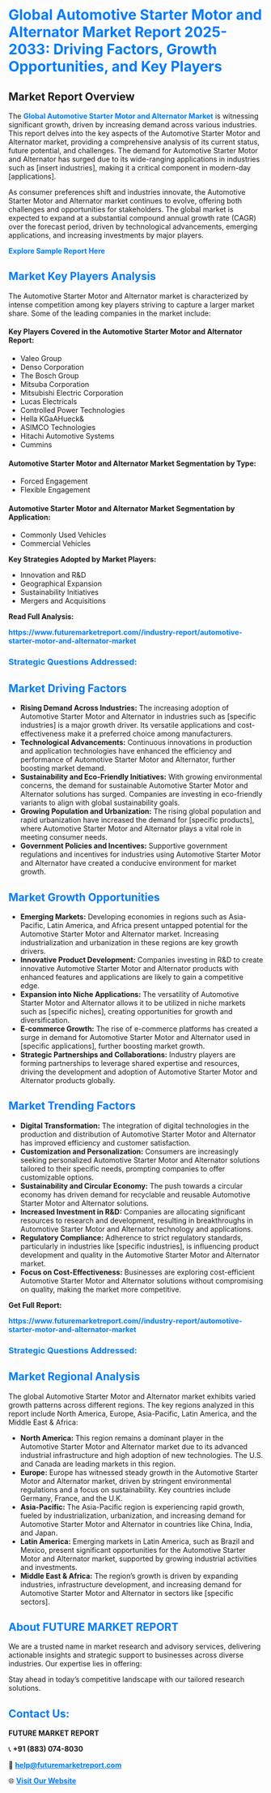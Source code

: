 <h1 style="color: #007BFF;">Global Automotive Starter Motor and Alternator Market Report 2025-2033: Driving Factors, Growth Opportunities, and Key Players</h1>

<section id="overview">
<h2>Market Report Overview</h2>
<p>The <a href="https://www.futuremarketreport.com//industry-report/automotive-starter-motor-and-alternator-market" style="color: #007BFF; text-decoration: none;"><strong>Global Automotive Starter Motor and Alternator Market</strong></a> is witnessing significant growth, driven by increasing demand across various industries. This report delves into the key aspects of the Automotive Starter Motor and Alternator market, providing a comprehensive analysis of its current status, future potential, and challenges. The demand for Automotive Starter Motor and Alternator has surged due to its wide-ranging applications in industries such as [insert industries], making it a critical component in modern-day [applications].</p>
<p>As consumer preferences shift and industries innovate, the Automotive Starter Motor and Alternator market continues to evolve, offering both challenges and opportunities for stakeholders. The global market is expected to expand at a substantial compound annual growth rate (CAGR) over the forecast period, driven by technological advancements, emerging applications, and increasing investments by major players.</p>
</section>

<section id="overview">
<p><a href="https://www.futuremarketreport.com//request-sample/reportId=60096" style="color: #007BFF; text-decoration: none;"><strong>Explore Sample Report Here</strong></a></p>
</section>

<section id="key-players">
<h2 style="color: #007BFF;">Market Key Players Analysis</h2>
<p>The Automotive Starter Motor and Alternator market is characterized by intense competition among key players striving to capture a larger market share. Some of the leading companies in the market include:</p>
<h4>Key Players Covered in the Automotive Starter Motor and Alternator Report:</h4>
<ul><li>Valeo Group</li><li>Denso Corporation</li><li>The Bosch Group</li><li>Mitsuba Corporation</li><li>Mitsubishi Electric Corporation</li><li>Lucas Electricals</li><li>Controlled Power Technologies</li><li>Hella KGaAHueck&amp;</li><li>ASIMCO Technologies</li><li>Hitachi Automotive Systems</li><li>Cummins</li></ul>
<h4>Automotive Starter Motor and Alternator Market Segmentation by Type:</h4>
<ul><li>Forced Engagement</li><li>Flexible Engagement</li></ul>

<h4>Automotive Starter Motor and Alternator Market Segmentation by Application:</h4>
<ul><li>Commonly Used Vehicles</li><li>Commercial Vehicles</li></ul>
<p><strong>Key Strategies Adopted by Market Players:</strong></p>
<ul>
<li>Innovation and R&D</li>
<li>Geographical Expansion</li>
<li>Sustainability Initiatives</li>
<li>Mergers and Acquisitions</li>
</ul>
</section>

<section>
<p><strong>Read Full Analysis: </strong></p><a href="https://www.futuremarketreport.com//industry-report/automotive-starter-motor-and-alternator-market" style="color: #007BFF; text-decoration: none;"><strong>https://www.futuremarketreport.com//industry-report/automotive-starter-motor-and-alternator-market</strong></a>
<h3 style="color: #007BFF;">Strategic Questions Addressed:</h3>
</section>

<section id="driving-factors">
<h2 style="color: #007BFF;">Market Driving Factors</h2>
<ul>
<li><strong>Rising Demand Across Industries:</strong> The increasing adoption of Automotive Starter Motor and Alternator in industries such as [specific industries] is a major growth driver. Its versatile applications and cost-effectiveness make it a preferred choice among manufacturers.</li>
<li><strong>Technological Advancements:</strong> Continuous innovations in production and application technologies have enhanced the efficiency and performance of Automotive Starter Motor and Alternator, further boosting market demand.</li>
<li><strong>Sustainability and Eco-Friendly Initiatives:</strong> With growing environmental concerns, the demand for sustainable Automotive Starter Motor and Alternator solutions has surged. Companies are investing in eco-friendly variants to align with global sustainability goals.</li>
<li><strong>Growing Population and Urbanization:</strong> The rising global population and rapid urbanization have increased the demand for [specific products], where Automotive Starter Motor and Alternator plays a vital role in meeting consumer needs.</li>
<li><strong>Government Policies and Incentives:</strong> Supportive government regulations and incentives for industries using Automotive Starter Motor and Alternator have created a conducive environment for market growth.</li>
</ul>
</section>

<section id="growth-opportunities">
<h2 style="color: #007BFF;">Market Growth Opportunities</h2>
<ul>
<li><strong>Emerging Markets:</strong> Developing economies in regions such as Asia-Pacific, Latin America, and Africa present untapped potential for the Automotive Starter Motor and Alternator market. Increasing industrialization and urbanization in these regions are key growth drivers.</li>
<li><strong>Innovative Product Development:</strong> Companies investing in R&D to create innovative Automotive Starter Motor and Alternator products with enhanced features and applications are likely to gain a competitive edge.</li>
<li><strong>Expansion into Niche Applications:</strong> The versatility of Automotive Starter Motor and Alternator allows it to be utilized in niche markets such as [specific niches], creating opportunities for growth and diversification.</li>
<li><strong>E-commerce Growth:</strong> The rise of e-commerce platforms has created a surge in demand for Automotive Starter Motor and Alternator used in [specific applications], further boosting market growth.</li>
<li><strong>Strategic Partnerships and Collaborations:</strong> Industry players are forming partnerships to leverage shared expertise and resources, driving the development and adoption of Automotive Starter Motor and Alternator products globally.</li>
</ul>
</section>

<section id="trending-factors">
<h2 style="color: #007BFF;">Market Trending Factors</h2>
<ul>
<li><strong>Digital Transformation:</strong> The integration of digital technologies in the production and distribution of Automotive Starter Motor and Alternator has improved efficiency and customer satisfaction.</li>
<li><strong>Customization and Personalization:</strong> Consumers are increasingly seeking personalized Automotive Starter Motor and Alternator solutions tailored to their specific needs, prompting companies to offer customizable options.</li>
<li><strong>Sustainability and Circular Economy:</strong> The push towards a circular economy has driven demand for recyclable and reusable Automotive Starter Motor and Alternator solutions.</li>
<li><strong>Increased Investment in R&D:</strong> Companies are allocating significant resources to research and development, resulting in breakthroughs in Automotive Starter Motor and Alternator technology and applications.</li>
<li><strong>Regulatory Compliance:</strong> Adherence to strict regulatory standards, particularly in industries like [specific industries], is influencing product development and quality in the Automotive Starter Motor and Alternator market.</li>
<li><strong>Focus on Cost-Effectiveness:</strong> Businesses are exploring cost-efficient Automotive Starter Motor and Alternator solutions without compromising on quality, making the market more competitive.</li>
</ul>
</section>

<section>
<p><strong>Get Full Report: </strong></p><a href="https://www.futuremarketreport.com//industry-report/automotive-starter-motor-and-alternator-market" style="color: #007BFF; text-decoration: none;"><strong>https://www.futuremarketreport.com//industry-report/automotive-starter-motor-and-alternator-market</strong></a>
<h3 style="color: #007BFF;">Strategic Questions Addressed:</h3>
</section>


<section id="regional-analysis">
<h2 style="color: #007BFF;">Market Regional Analysis</h2>
<p>The global Automotive Starter Motor and Alternator market exhibits varied growth patterns across different regions. The key regions analyzed in this report include North America, Europe, Asia-Pacific, Latin America, and the Middle East & Africa:</p>
<ul>
<li><strong>North America:</strong> This region remains a dominant player in the Automotive Starter Motor and Alternator market due to its advanced industrial infrastructure and high adoption of new technologies. The U.S. and Canada are leading markets in this region.</li>
<li><strong>Europe:</strong> Europe has witnessed steady growth in the Automotive Starter Motor and Alternator market, driven by stringent environmental regulations and a focus on sustainability. Key countries include Germany, France, and the U.K.</li>
<li><strong>Asia-Pacific:</strong> The Asia-Pacific region is experiencing rapid growth, fueled by industrialization, urbanization, and increasing demand for Automotive Starter Motor and Alternator in countries like China, India, and Japan.</li>
<li><strong>Latin America:</strong> Emerging markets in Latin America, such as Brazil and Mexico, present significant opportunities for the Automotive Starter Motor and Alternator market, supported by growing industrial activities and investments.</li>
<li><strong>Middle East & Africa:</strong> The region’s growth is driven by expanding industries, infrastructure development, and increasing demand for Automotive Starter Motor and Alternator in sectors like [specific sectors].</li>
</ul>
</section>

<footer>
<h2 style="color: #007BFF;">About FUTURE MARKET REPORT</h2>
<p>We are a trusted name in market research and advisory services, delivering actionable insights and strategic support to businesses across diverse industries. Our expertise lies in offering:</p>

<p>Stay ahead in today’s competitive landscape with our tailored research solutions.</p>

<h2 style="color: #007BFF;">Contact Us:</h2>
<p><strong>FUTURE MARKET REPORT</strong></p>
<p>📞 <strong>+91 (883) 074-8030</strong></p>
<p>📧 <strong><a href="mailto:help@futuremarketreport.com" style="color: #007BFF;">help@futuremarketreport.com</a></strong></p>
<p>🌐 <strong><a href="https://www.futuremarketreport.com/" style="color: #007BFF;">Visit Our Website</a></strong></p>
</footer>